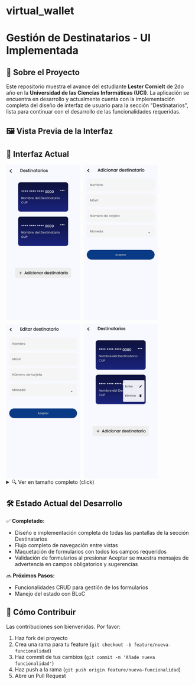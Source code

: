# virtual_wallet

# Gestión de Destinatarios - UI Implementada

## 📌 Sobre el Proyecto

Este repositorio muestra el avance del estudiante **Lester Cornielt** de 2do año en la **Universidad de las Ciencias Informáticas (UCI)**. La aplicación se encuentra en desarrollo y actualmente cuenta con la implementación completa del diseño de interfaz de usuario para la sección "Destinatarios", lista para continuar con el desarrollo de las funcionalidades requeridas.

## 🖼️ Vista Previa de la Interfaz

## 📱 Interfaz Actual

<div style="display: flex; flex-wrap: wrap; gap: 10px;">
  <img src="/screenshots/recipients_page.jpg" width="200" alt="Pantalla principal">
  <img src="/screenshots/add_recipients_page.jpg" width="200" alt="Añadir destinatario">
  <img src="/screenshots/edit_recipients_page.jpg" width="200" alt="Editar destinatario">
  <img src="/screenshots/recipients_page_popup_menu.jpg" width="200" alt="PopUp Editar/Eliminar destinatario">
</div>

<details>
<summary>🔍 Ver en tamaño completo (click)</summary>
</details>

## 🛠️ Estado Actual del Desarrollo

✅ **Completado:**
- Diseño e implementación completa de todas las pantallas de la sección Destinatarios
- Flujo completo de navegación entre vistas
- Maquetación de formularios con todos los campos requeridos
- Validación de formularios al presionar Aceptar se muestra mensajes de advertencia en campos obligatorios y sugerencias

🔜 **Próximos Pasos:**
- Funcionalidades CRUD para gestíón de los formularios
- Manejo del estado con BLoC

## 🤝 Cómo Contribuir
Las contribuciones son bienvenidas. Por favor:
1. Haz fork del proyecto
2. Crea una rama para tu feature (`git checkout -b feature/nueva-funcionalidad`)
3. Haz commit de tus cambios (`git commit -m 'Añade nueva funcionalidad'`)
4. Haz push a la rama (`git push origin feature/nueva-funcionalidad`)
5. Abre un Pull Request

